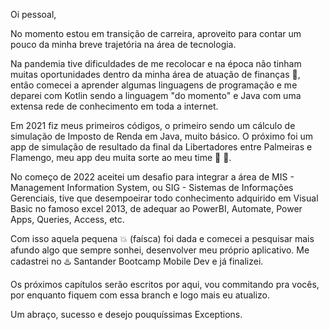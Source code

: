 Oi pessoal, 

No momento estou em transição de carreira, aproveito para contar um pouco da minha breve trajetória na área de tecnologia. 


<p> Na pandemia tive dificuldades de me recolocar e na época não tinham muitas oportunidades dentro da minha área de atuação de finanças 💸, então comecei a aprender algumas linguagens de programação e me deparei com Kotlin sendo a linguagem "do momento" e Java com uma extensa rede de conhecimento em toda a internet. </p>

<p> Em 2021 fiz meus primeiros códigos, o primeiro sendo um cálculo de simulação de Imposto de Renda em Java, muito básico. O próximo foi um app de simulação de resultado da final da Libertadores entre Palmeiras e Flamengo, meu app deu muita sorte ao meu time 💚 🐷.</p>

<p> No começo de 2022 aceitei um desafio para integrar a área de MIS - Management Information System, ou SIG - Sistemas de Informações Gerenciais, tive que desempoeirar todo conhecimento adquirido em Visual Basic no famoso excel 2013, de adequar ao PowerBI, Automate, Power Apps, Queries, Access, etc. </p>

<p> Com isso aquela pequena 💥 (faísca) foi dada e comecei a pesquisar mais afundo algo que sempre sonhei, desenvolver meu próprio aplicativo. Me cadastrei no ♨️ Santander Bootcamp Mobile Dev e já finalizei. </p>

<p> Os próximos capítulos serão escritos por aqui, vou commitando pra vocês, por enquanto fiquem com essa branch e logo mais eu atualizo.</p>

Um abraço, sucesso e desejo pouquíssimas Exceptions.
